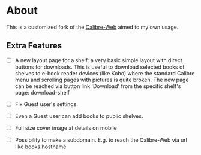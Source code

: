 # About

This is a customized fork of the [Calibre-Web](https://github.com/janeczku/calibre-web) aimed to my own usage.

## Extra Features

- [ ] A new layout page for a shelf: a very basic simple layout with direct buttons for downloads. This is useful to download selected books of shelves to e-book reader devices (like Kobo) where the standard Calibre menu and scrolling pages with pictures is quite broken. The new page can be reached via button link 'Download' from the specific shelf's page:
download-shelf

- [ ] Fix Guest user's settings. 

- [ ] Even a Guest user can add books to public shelves.

- [ ] Full size cover image at details on mobile

- [ ] Possibility to make a subdomain. E.g. to reach the Calibre-Web via url like books.hostname
